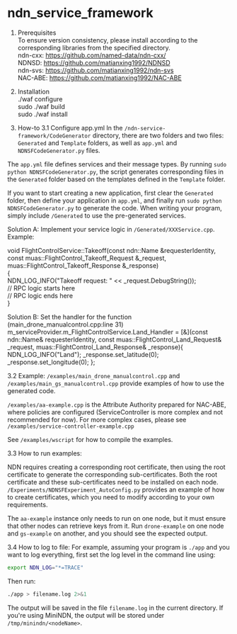 # ndn_service_framework

1. Prerequisites  
To ensure version consistency, please install according to the corresponding libraries from the specified directory.  
ndn-cxx: https://github.com/named-data/ndn-cxx/  
NDNSD: https://github.com/matianxing1992/NDNSD  
ndn-svs: https://github.com/matianxing1992/ndn-svs  
NAC-ABE: https://github.com/matianxing1992/NAC-ABE  

2. Installation  
./waf configure  
sudo ./waf build  
sudo ./waf install  

3. How-to
3.1 Configure app.yml
In the `/ndn-service-framework/CodeGenerator` directory, there are two folders and two files: `Generated` and `Template` folders, as well as `app.yml` and `NDNSFCodeGenerator.py` files.  

The `app.yml` file defines services and their message types. By running `sudo python NDNSFCodeGenerator.py`, the script generates corresponding files in the `Generated` folder based on the templates defined in the `Template` folder.

If you want to start creating a new application, first clear the `Generated` folder, then define your application in `app.yml`, and finally run `sudo python NDNSFCodeGenerator.py` to generate the code. When writing your program, simply include `/Generated` to use the pre-generated services.

Solution A:
Implement your service logic in `/Generated/XXXService.cpp`. Example: 

void FlightControlService::Takeoff(const ndn::Name &requesterIdentity, const muas::FlightControl_Takeoff_Request &_request, muas::FlightControl_Takeoff_Response &_response)  
{  
    NDN_LOG_INFO("Takeoff request: " << _request.DebugString());  
    // RPC logic starts here  
    // RPC logic ends here  
}  

Solution B: 
Set the handler for the function (main_drone_manualcontrol.cpp:line 31)
m_serviceProvider.m_FlightControlService.Land_Handler = [&](const ndn::Name& requesterIdentity, const muas::FlightControl_Land_Request& _request, muas::FlightControl_Land_Response& _response){
        NDN_LOG_INFO("Land");
        _response.set_latitude(0);
        _response.set_longitude(0);
    };

3.2 Example:
`/examples/main_drone_manualcontrol.cpp` and `/examples/main_gs_manualcontrol.cpp` provide examples of how to use the generated code.  

`/examples/aa-example.cpp` is the Attribute Authority prepared for NAC-ABE, where policies are configured (ServiceController is more complex and not recommended for now). For more complex cases, please see `/examples/service-controller-example.cpp`

See `/examples/wscript` for how to compile the examples.

3.3 How to run examples:

NDN requires creating a corresponding root certificate, then using the root certificate to generate the corresponding sub-certificates. Both the root certificate and these sub-certificates need to be installed on each node. `/Experiments/NDNSFExperiment_AutoConfig.py` provides an example of how to create certificates, which you need to modify according to your own requirements.

The `aa-example` instance only needs to run on one node, but it must ensure that other nodes can retrieve keys from it. Run `drone-example` on one node and `gs-example` on another, and you should see the expected output.

3.4 How to log to file:
For example, assuming your program is `./app` and you want to log everything, first set the log level in the command line using:

```bash
export NDN_LOG="*=TRACE"
```

Then run:

```bash
./app > filename.log 2>&1
```

The output will be saved in the file `filename.log` in the current directory.
If you're using MiniNDN, the output will be stored under `/tmp/minindn/<nodeName>`.



